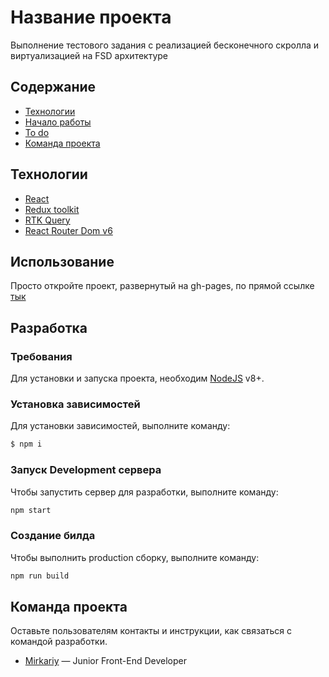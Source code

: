 # Название проекта
Выполнение тестового задания с реализацией бесконечного скролла и виртуализацией на FSD архитектуре

## Содержание
- [Технологии](#технологии)
- [Начало работы](#начало-работы)
- [To do](#to-do)
- [Команда проекта](#команда-проекта)

## Технологии
- [React](https://redux-toolkit.js.org)
- [Redux toolkit](https://redux-toolkit.js.org)
- [RTK Query](https://redux-toolkit.js.org/rtk-query/overview)
- [React Router Dom v6](https://github.com/remix-run/react-router#readme)

## Использование
Просто откройте проект, развернутый на gh-pages, по прямой ссылке [тык](https://mirkariy144.github.io/Infinite_scroll_Virtualization/)

## Разработка

### Требования
Для установки и запуска проекта, необходим [NodeJS](https://nodejs.org/) v8+.

### Установка зависимостей
Для установки зависимостей, выполните команду:
```sh
$ npm i
```

### Запуск Development сервера
Чтобы запустить сервер для разработки, выполните команду:
```sh
npm start
```

### Создание билда
Чтобы выполнить production сборку, выполните команду: 
```sh
npm run build
```

## Команда проекта
Оставьте пользователям контакты и инструкции, как связаться с командой разработки.

- [Mirkariy](https://spb.hh.ru/resume/1801636eff0c972bfa0039ed1f357a6f50486c) — Junior Front-End Developer
